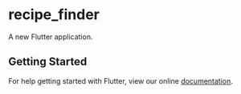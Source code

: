 # recipe_finder

A new Flutter application.

## Getting Started

For help getting started with Flutter, view our online
[documentation](https://flutter.io/).
